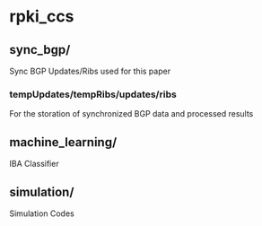 # rpki_ccs

## sync_bgp/
Sync BGP Updates/Ribs used for this paper

### tempUpdates/tempRibs/updates/ribs
For the storation of synchronized BGP data and processed results

## machine_learning/
IBA Classifier

## simulation/
Simulation Codes
